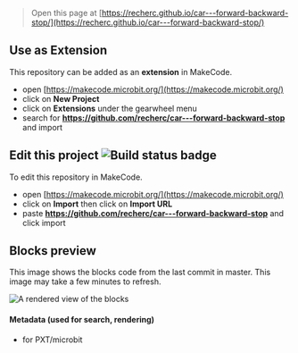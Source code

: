 
> Open this page at [https://recherc.github.io/car---forward-backward-stop/](https://recherc.github.io/car---forward-backward-stop/)

## Use as Extension

This repository can be added as an **extension** in MakeCode.

* open [https://makecode.microbit.org/](https://makecode.microbit.org/)
* click on **New Project**
* click on **Extensions** under the gearwheel menu
* search for **https://github.com/recherc/car---forward-backward-stop** and import

## Edit this project ![Build status badge](https://github.com/recherc/car---forward-backward-stop/workflows/MakeCode/badge.svg)

To edit this repository in MakeCode.

* open [https://makecode.microbit.org/](https://makecode.microbit.org/)
* click on **Import** then click on **Import URL**
* paste **https://github.com/recherc/car---forward-backward-stop** and click import

## Blocks preview

This image shows the blocks code from the last commit in master.
This image may take a few minutes to refresh.

![A rendered view of the blocks](https://github.com/recherc/car---forward-backward-stop/raw/master/.github/makecode/blocks.png)

#### Metadata (used for search, rendering)

* for PXT/microbit
<script src="https://makecode.com/gh-pages-embed.js"></script><script>makeCodeRender("{{ site.makecode.home_url }}", "{{ site.github.owner_name }}/{{ site.github.repository_name }}");</script>
